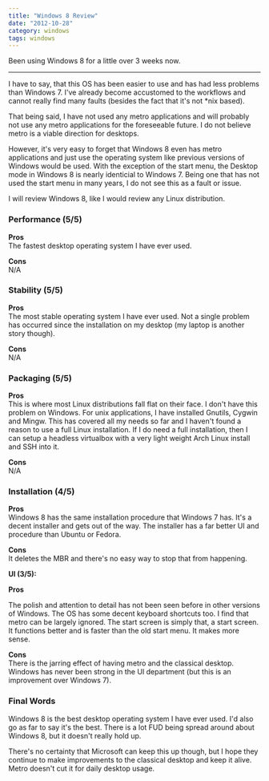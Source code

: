 ```yaml
---
title: "Windows 8 Review"
date: "2012-10-28"
category: windows
tags: windows
---
```


Been using Windows 8 for a little over 3 weeks now.

---

I have to say, that this OS has been easier to use and has had less problems than Windows 7. I've already become accustomed to the workflows and cannot really find many faults (besides the fact that it's not \*nix based).

That being said, I have not used any metro applications and will probably not use any metro applications for the foreseeable future. I do not believe metro is a viable direction for desktops.

However, it's very easy to forget that Windows 8 even has metro applications and just use the operating system like previous versions of Windows would be used. With the exception of the start menu, the Desktop mode in Windows 8 is nearly identicial to Windows 7. Being one that has not used the start menu in many years, I do not see this as a fault or issue.

I will review Windows 8, like I would review any Linux distribution.

### Performance (5/5)

**Pros**  
The fastest desktop operating system I have ever used.

**Cons**  
N/A

### Stability (5/5)

**Pros**  
The most stable operating system I have ever used. Not a single problem has occurred since the installation on my desktop (my laptop is another story though).

**Cons**  
N/A

### Packaging (5/5)

**Pros**  
This is where most Linux distributions fall flat on their face. I don't have this problem on Windows. For unix applications, I have installed Gnutils, Cygwin and Mingw. This has covered all my needs so far and I haven't found a reason to use a full Linux installation. If I do need a full installation, then I can setup a headless virtualbox with a very light weight Arch Linux install and SSH into it.

**Cons**  
N/A

### Installation (4/5)

**Pros**  
Windows 8 has the same installation procedure that Windows 7 has. It's a decent installer and gets out of the way. The installer has a far better UI and procedure than Ubuntu or Fedora.

**Cons**  
It deletes the MBR and there's no easy way to stop that from happening.

**UI (3/5):**

**Pros**

<div class="tab">The polish and attention to detail has not been seen before in other versions of Windows. The OS has some decent keyboard shortcuts too. I find that metro can be largely ignored. The start screen is simply that, a start screen. It functions better and is faster than the old start menu. It makes more sense.</div>

**Cons**  
There is the jarring effect of having metro and the classical desktop. Windows has never been strong in the UI department (but this is an improvement over Windows 7).

### Final Words

Windows 8 is the best desktop operating system I have ever used. I'd also go as far to say it's the best. There is a lot FUD being spread around about Windows 8, but it doesn't really hold up.

There's no certainty that Microsoft can keep this up though, but I hope they continue to make improvements to the classical desktop and keep it alive. Metro doesn't cut it for daily desktop usage.
